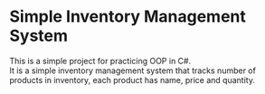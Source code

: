 # Simple Inventory Management System

This is a simple project for practicing OOP in C#.  
It is a simple inventory management system that tracks number of  
products in inventory, each product has name, price and quantity.  
